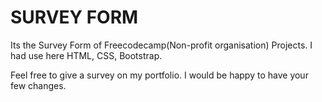 # SURVEY FORM
Its the Survey Form of Freecodecamp(Non-profit organisation)  Projects. I had use here HTML, CSS, Bootstrap.

Feel free to give a survey on my portfolio.
I would be happy to have your few changes.
